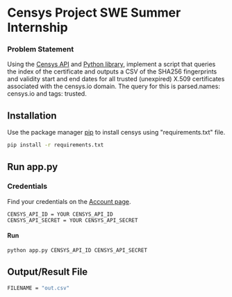 # Censys Project SWE Summer Internship

### Problem Statement
Using the [Censys API](https://search.censys.io/api) and [Python library](https://github.com/censys/censys-python), implement a script that queries the index of the certificate and outputs a CSV of the SHA256 fingerprints and validity start and end dates for all trusted (unexpired) X.509 certificates associated with the censys.io domain. The query for this is parsed.names:
censys.io and tags: trusted.

## Installation

Use the package manager [pip](https://pip.pypa.io/en/stable/) to install censys using "requirements.txt" file.

```bash
pip install -r requirements.txt
```

## Run app.py

### Credentials
Find your credentials on the [Account page](https://search.censys.io/account/api).

```
CENSYS_API_ID = YOUR CENSYS_API_ID
CENSYS_API_SECRET = YOUR CENSYS_API_SECRET
```



#### Run
```bash
python app.py CENSYS_API_ID CENSYS_API_SECRET
```

## Output/Result File

```bash
FILENAME = "out.csv"
```
